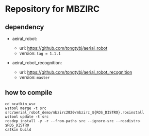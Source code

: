 # Repository for MBZIRC

## dependency

- aeiral_robot:
   - url: https://github.com/tongtybj/aerial_robot
   - version: `tag = 1.1.1`

- aeiral_robot_recognition:
   - url: https://github.com/tongtybj/aerial_robot_recognition
   - version: `master`
   

## how to compile

```
cd <catkin_ws>
wstool merge -t src src/aerial_robot_demo/mbzirc2020/mbzirc_${ROS_DISTRO}.rosinstall
wstool update -t src
rosdep install -y -r --from-paths src --ignore-src --rosdistro $ROS_DISTRO
catkin build
```
